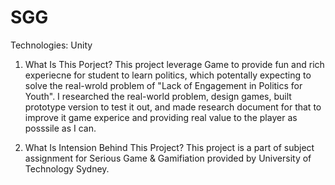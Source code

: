 # SGG
Technologies: Unity 

1) What Is This Porject?
This project leverage Game to provide fun and rich experiecne for student to learn politics, which potentally expecting to solve the real-wrold problem of "Lack of Engagement in Politics for Youth".
   I researched the real-world problem, design games, built prototype version to test it out, and made research document for that to improve it game experice and providing real value to the player as posssile as I can. 
   
3) What Is Intension Behind This Project?
   This project is a part of subject assignment for Serious Game & Gamifiation provided by University of Technology Sydney.
   

